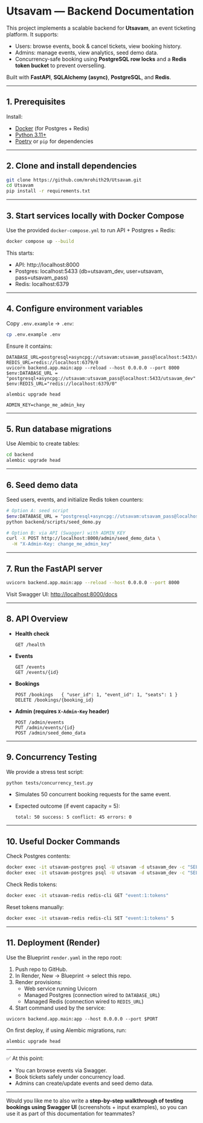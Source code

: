 # Utsavam — Backend Documentation

This project implements a scalable backend for **Utsavam**, an event ticketing platform. It supports:

* Users: browse events, book & cancel tickets, view booking history.
* Admins: manage events, view analytics, seed demo data.
* Concurrency-safe booking using **PostgreSQL row locks** and a **Redis token bucket** to prevent overselling.

Built with **FastAPI**, **SQLAlchemy (async)**, **PostgreSQL**, and **Redis**.

---

## 1. Prerequisites

Install:

* [Docker](https://www.docker.com/) (for Postgres + Redis)
* [Python 3.11+](https://www.python.org/downloads/)
* [Poetry](https://python-poetry.org/) or `pip` for dependencies

---

## 2. Clone and install dependencies

```bash
git clone https://github.com/mrohith29/Utsavam.git
cd Utsavam
pip install -r requirements.txt
```

---

## 3. Start services locally with Docker Compose

Use the provided `docker-compose.yml` to run API + Postgres + Redis:

```bash
docker compose up --build
```

This starts:
- API: http://localhost:8000
- Postgres: localhost:5433 (db=utsavam_dev, user=utsavam, pass=utsavam_pass)
- Redis: localhost:6379

---

## 4. Configure environment variables

Copy `.env.example` → `.env`:

```bash
cp .env.example .env
```

Ensure it contains:

```
DATABASE_URL=postgresql+asyncpg://utsavam:utsavam_pass@localhost:5433/utsavam_dev
REDIS_URL=redis://localhost:6379/0
uvicorn backend.app.main:app --reload --host 0.0.0.0 --port 8000
$env:DATABASE_URL = "postgresql+asyncpg://utsavam:utsavam_pass@localhost:5433/utsavam_dev"
$env:REDIS_URL="redis://localhost:6379/0"

alembic upgrade head

ADMIN_KEY=change_me_admin_key
```

---

## 5. Run database migrations

Use Alembic to create tables:

```bash
cd backend
alembic upgrade head
```

---

## 6. Seed demo data

Seed users, events, and initialize Redis token counters:

```bash
# Option A: seed script
$env:DATABASE_URL = "postgresql+asyncpg://utsavam:utsavam_pass@localhost:5433/utsavam_dev"
python backend/scripts/seed_demo.py

# Option B: via API (Swagger) with ADMIN_KEY
curl -X POST http://localhost:8000/admin/seed_demo_data \
  -H "X-Admin-Key: change_me_admin_key"
```

---

## 7. Run the FastAPI server

```bash
uvicorn backend.app.main:app --reload --host 0.0.0.0 --port 8000
```

Visit Swagger UI: [http://localhost:8000/docs](http://localhost:8000/docs)

---

## 8. API Overview

* **Health check**

  ```
  GET /health
  ```
* **Events**

  ```
  GET /events
  GET /events/{id}
  ```
* **Bookings**

  ```
  POST /bookings   { "user_id": 1, "event_id": 1, "seats": 1 }
  DELETE /bookings/{booking_id}
  ```
* **Admin (requires `X-Admin-Key` header)**

  ```
  POST /admin/events
  PUT /admin/events/{id}
  POST /admin/seed_demo_data
  ```

---

## 9. Concurrency Testing

We provide a stress test script:

```bash
python tests/concurrency_test.py
```

* Simulates 50 concurrent booking requests for the same event.
* Expected outcome (if event capacity = 5):

  ```
  total: 50 success: 5 conflict: 45 errors: 0
  ```

---

## 10. Useful Docker Commands

Check Postgres contents:

```bash
docker exec -it utsavam-postgres psql -U utsavam -d utsavam_dev -c "SELECT * FROM events;"
docker exec -it utsavam-postgres psql -U utsavam -d utsavam_dev -c "SELECT * FROM bookings;"
```

Check Redis tokens:

```bash
docker exec -it utsavam-redis redis-cli GET "event:1:tokens"
```

Reset tokens manually:

```bash
docker exec -it utsavam-redis redis-cli SET "event:1:tokens" 5
```

---

## 11. Deployment (Render)

Use the Blueprint `render.yaml` in the repo root:

1. Push repo to GitHub.
2. In Render, New → Blueprint → select this repo.
3. Render provisions:
   - Web service running Uvicorn
   - Managed Postgres (connection wired to `DATABASE_URL`)
   - Managed Redis (connection wired to `REDIS_URL`)
4. Start command used by the service:

```
uvicorn backend.app.main:app --host 0.0.0.0 --port $PORT
```

On first deploy, if using Alembic migrations, run:

```bash
alembic upgrade head
```

---

✅ At this point:

* You can browse events via Swagger.
* Book tickets safely under concurrency load.
* Admins can create/update events and seed demo data.

---

Would you like me to also write a **step-by-step walkthrough of testing bookings using Swagger UI** (screenshots + input examples), so you can use it as part of this documentation for teammates?
